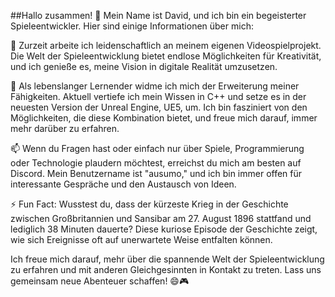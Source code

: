 ##Hallo zusammen! 👋
Mein Name ist David, und ich bin ein begeisterter Spieleentwickler. Hier sind einige Informationen über mich:

🔭 Zurzeit arbeite ich leidenschaftlich an meinem eigenen Videospielprojekt. Die Welt der Spieleentwicklung bietet endlose Möglichkeiten für Kreativität, und ich genieße es, meine Vision in digitale Realität umzusetzen.

🌱 Als lebenslanger Lernender widme ich mich der Erweiterung meiner Fähigkeiten. Aktuell vertiefe ich mein Wissen in C++ und setze es in der neuesten Version der Unreal Engine, UE5, um. Ich bin fasziniert von den Möglichkeiten, die diese Kombination bietet, und freue mich darauf, immer mehr darüber zu erfahren.

📫 Wenn du Fragen hast oder einfach nur über Spiele, Programmierung oder Technologie plaudern möchtest, erreichst du mich am besten auf Discord. Mein Benutzername ist "ausumo," und ich bin immer offen für interessante Gespräche und den Austausch von Ideen.

⚡ Fun Fact: Wusstest du, dass der kürzeste Krieg in der Geschichte zwischen Großbritannien und Sansibar am 27. August 1896 stattfand und lediglich 38 Minuten dauerte? Diese kuriose Episode der Geschichte zeigt, wie sich Ereignisse oft auf unerwartete Weise entfalten können.

Ich freue mich darauf, mehr über die spannende Welt der Spieleentwicklung zu erfahren und mit anderen Gleichgesinnten in Kontakt zu treten. Lass uns gemeinsam neue Abenteuer schaffen! 😄🎮
